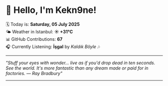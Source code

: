 # 👋 Hello, I'm Kekn9ne!

🗓️ Today is: **Saturday, 05 July 2025**  
🌤️ Weather in Istanbul: **☀️   +31°C**  
📊 GitHub Contributions: **67**  
🎧 Currently Listening: **İşgal** by *Kaldık Böyle* 🎶

---

_"Stuff your eyes with wonder... live as if you'd drop dead in ten seconds. See the world. It's more fantastic than any dream made or paid for in factories. — *Ray Bradbury*"_

---
